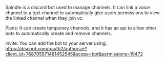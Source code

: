 Spindle is a discord bot used to manage channels.
It can link a voice channel to a text channel to automatically give users permissions to view the linked channel when they join vc.

Plans:
It can create temporary channels, and it has an api to allow other bots to automatically create and remove channels.

Invite:
You can add the bot to your server using: https://discord.com/oauth2/authorize?client_id=768705571481452545&scope=bot&permissions=19472
